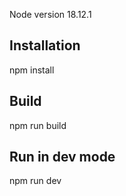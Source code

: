 Node version 18.12.1

## Installation

npm install

## Build

npm run build

## Run in dev mode

npm run dev
